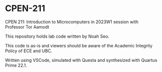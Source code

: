 # CPEN-211

CPEN 211: Introduction to Microcomputers in 2023W1 session with Professor Tor Aamodt

This repository holds lab code written by Noah Seo.

This code is as-is and viewers should be aware of the Academic Integrity Policy of ECE and UBC.

Written using VSCode, simulated with Questa and synthesized with Quartus Prime 22.1.
